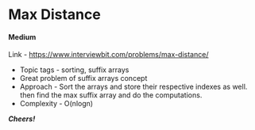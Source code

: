 # Max Distance

#### Medium

Link - https://www.interviewbit.com/problems/max-distance/

* Topic tags - sorting, suffix arrays
* Great problem of suffix arrays concept
* Approach - Sort the arrays and store their respective indexes as well. then find the max suffix array and do the computations.
* Complexity - O(nlogn)


***Cheers!***
